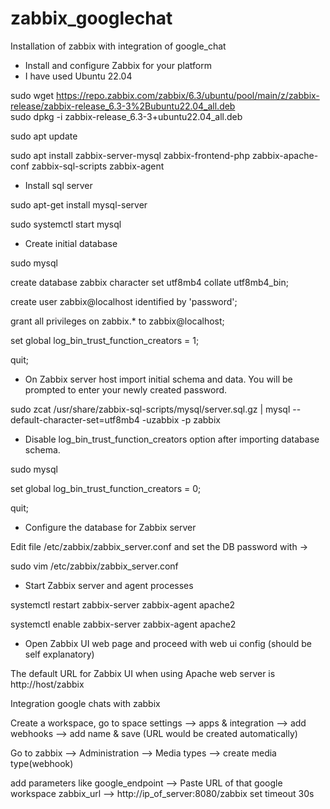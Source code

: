 # zabbix_googlechat
Installation of zabbix with integration of google_chat

- Install and configure Zabbix for your platform
- I have used Ubuntu 22.04

sudo wget https://repo.zabbix.com/zabbix/6.3/ubuntu/pool/main/z/zabbix-release/zabbix-release_6.3-3%2Bubuntu22.04_all.deb                                                                                            
sudo dpkg -i zabbix-release_6.3-3+ubuntu22.04_all.deb

sudo apt update 

sudo apt install zabbix-server-mysql zabbix-frontend-php zabbix-apache-conf zabbix-sql-scripts zabbix-agent

- Install sql server

sudo apt-get install mysql-server

sudo systemctl start mysql

- Create initial database

sudo mysql

create database zabbix character set utf8mb4 collate utf8mb4_bin;

create user zabbix@localhost identified by 'password';

grant all privileges on zabbix.* to zabbix@localhost;

set global log_bin_trust_function_creators = 1;

quit;

- On Zabbix server host import initial schema and data. You will be prompted to enter your newly created password.

sudo zcat /usr/share/zabbix-sql-scripts/mysql/server.sql.gz | mysql --default-character-set=utf8mb4 -uzabbix -p zabbix

- Disable log_bin_trust_function_creators option after importing database schema.

sudo mysql

set global log_bin_trust_function_creators = 0;

quit;

- Configure the database for Zabbix server

Edit file /etc/zabbix/zabbix_server.conf and set the DB password with ->

sudo vim /etc/zabbix/zabbix_server.conf

- Start Zabbix server and agent processes

systemctl restart zabbix-server zabbix-agent apache2

systemctl enable zabbix-server zabbix-agent apache2

- Open Zabbix UI web page and proceed with web ui config (should be self explanatory)

The default URL for Zabbix UI when using Apache web server is http://host/zabbix



Integration google chats with zabbix

Create a workspace, go to space settings --> apps & integration --> add webhooks --> add name & save (URL would be created automatically)

Go to zabbix --> Administration --> Media types --> create media type(webhook)

add parameters like google_endpoint --> Paste URL of that google workspace
		    zabbix_url --> http://ip_of_server:8080/zabbix
set timeout 30s


